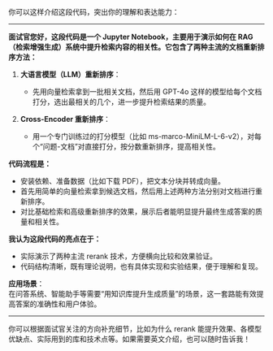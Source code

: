 你可以这样介绍这段代码，突出你的理解和表达能力：

---

**面试官您好，这段代码是一个 Jupyter Notebook，主要用于演示如何在 RAG（检索增强生成）系统中提升检索内容的相关性。它包含了两种主流的文档重新排序方法：**

1. **大语言模型（LLM）重新排序**：  
   - 先用向量检索拿到一批相关文档，然后用 GPT-4o 这样的模型给每个文档打分，选出最相关的几个，进一步提升检索结果的质量。

2. **Cross-Encoder 重新排序**：  
   - 用一个专门训练过的打分模型（比如 ms-marco-MiniLM-L-6-v2），对每个“问题-文档”对直接打分，按分数重新排序，提高相关性。

**代码流程是：**
- 安装依赖、准备数据（比如下载 PDF），把文本分块并转成向量。
- 首先用简单的向量检索拿到候选文档，然后用上述两种方法分别对文档进行重新排序。
- 对比基础检索和高级重新排序的效果，展示后者能明显提升最终生成答案的质量和相关性。

**我认为这段代码的亮点在于：**
- 实际演示了两种主流 rerank 技术，方便横向比较和效果验证。
- 代码结构清晰，既有理论说明，也有具体实现和实验结果，便于理解和复现。

**应用场景**：  
在问答系统、智能助手等需要“用知识库提升生成质量”的场景，这一套路能有效提高答案的准确性和用户体验。

---

你可以根据面试官关注的方向补充细节，比如为什么 rerank 能提升效果、各模型优缺点、实际用到的库和技术点等。如果需要英文介绍，也可以随时告诉我！